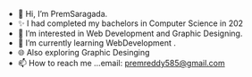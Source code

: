 - 👋 Hi, I’m PremSaragada.
- ✨ I had completed my bachelors in Computer Science in 202
- 👀 I’m interested in Web Development and Graphic Designing.
- 🌱 I’m currently learning WebDevelopment .
- 🌐 Also exploring Graphic Desinging
- 📫 How to reach me ...email: premreddy585@gmail.com

<!---
PremReddy-585/PremReddy-585 is a ✨ special ✨ repository because its `README.md` (this file) appears on your GitHub profile.
You can click the Preview link to take a look at your changes.
--->
